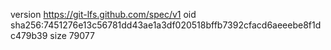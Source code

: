 version https://git-lfs.github.com/spec/v1
oid sha256:7451276e13c56781dd43ae1a3df020518bffb7392cfacd6aeeebe8f1dc479b39
size 79077
